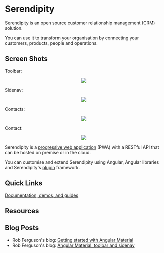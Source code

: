 # Serendipity

Serendipity is an open source customer relationship management (CRM) solution.

You can use it to transform your organisation by connecting your customers, products, people and operations.

## Screen Shots

Toolbar:

<p align="center">
  <img src="https://github.com/Robinyo/serendipity/blob/master/screen-shots/toolbar.png">
</p>

Sidenav:

<p align="center">
  <img src="https://github.com/Robinyo/serendipity/blob/master/screen-shots/sidenav-over.png">
</p>

Contacts:

<p align="center">
  <img src="https://github.com/Robinyo/serendipity/blob/master/screen-shots/contacts-web.png">
</p>

Contact:

<p align="center">
  <img src="https://github.com/Robinyo/serendipity/blob/master/screen-shots/contact.png">
</p>

Serendipity is a [progressive web application](https://developers.google.com/web/progressive-web-apps/) (PWA) with a RESTful API that can be hosted on premise or in the cloud.

You can customise and extend Serendipity using Angular, Angular libraries and Serendipity's [plugin](docs/developer.md) framework.

## Quick Links

[Documentation, demos, and guides](docs/README.md)

## Resources 

## Blog Posts 
* Rob Ferguson's blog: [Getting started with Angular Material](https://robferguson.org/blog/2018/11/05/getting-started-with-angular-material/)
* Rob Ferguson's blog: [Angular Material: toolbar and sidenav](https://robferguson.org/blog/2018/11/10/angular-material-toolbar-and-sidenav/)
